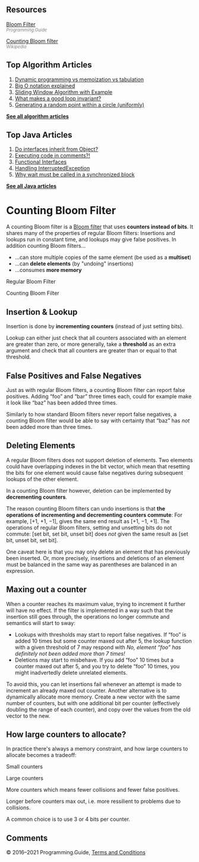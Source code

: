



## Resources

[Bloom Filter](bloom-filter.html)  
<span style="color: grey; font-style: italic; font-size: smaller">Programming.Guide</span>

[Counting Bloom filter](https://en.wikipedia.org/wiki/Counting_Bloom_filter)  
<span style="color: grey; font-style: italic; font-size: smaller">Wikipedia</span>

## Top Algorithm Articles

1.  [Dynamic programming vs memoization vs tabulation](dynamic-programming-vs-memoization-vs-tabulation.html)
2.  [Big O notation explained](big-o-notation-explained.html)
3.  [Sliding Window Algorithm with Example](sliding-window-example.html)
4.  [What makes a good loop invariant?](what-makes-a-good-loop-invariant.html)
5.  [Generating a random point within a circle (uniformly)](random-point-within-circle.html)

[**See all algorithm articles**](algorithms.html)



## Top Java Articles

1.  [Do interfaces inherit from Object?](java/do-interfaces-inherit-from-object.html)
2.  [Executing code in comments?!](java/executing-code-in-comments.html)
3.  [Functional Interfaces](java/functional-interfaces.html)
4.  [Handling InterruptedException](java/handling-interrupted-exceptions.html)
5.  [Why wait must be called in a synchronized block](java/why-wait-must-be-in-synchronized.html)

[**See all Java articles**](java/index.html)

# Counting Bloom Filter

A counting Bloom filter is a [Bloom filter](bloom-filter.html) that uses **counters instead of bits**. It shares many of the properties of regular Bloom filters: Insertions and lookups run in constant time, and lookups may give false positives. In addition counting Bloom filters…

- …can store multiple copies of the same element (be used as a **multiset**)
- …can **delete elements** (by "undoing" insertions)
- …consumes **more memory**

Regular Bloom Filter

Counting Bloom Filter

## Insertion & Lookup

Insertion is done by **incrementing counters** (instead of just setting bits).

Lookup can either just check that all counters associated with an element are greater than zero, or more generally, take a **threshold** as an extra argument and check that all counters are greater than or equal to that threshold.

## False Positives and False Negatives

Just as with regular Bloom filters, a counting Bloom filter can report false positives. Adding “foo” and “bar” three times each, could for example make it look like “baz” has been added three times.

Similarly to how standard Bloom filters never report false negatives, a counting Bloom filter would be able to say with certainty that “baz” has _not_ been added more than three times.

## Deleting Elements

A regular Bloom filters does not support deletion of elements. Two elements could have overlapping indexes in the bit vector, which mean that resetting the bits for one element would cause false negatives during subsequent lookups of the other element.

In a counting Bloom filter however, deletion can be implemented by **decrementing counters**.

The reason counting Bloom filters can undo insertions is that **the operations of incrementing and decrementing counters commute**: For example, \[+1, +1, −1\], gives the same end result as \[+1, −1, +1\]. The operations of regular Bloom filters, setting and unsetting bits do not commute: \[set bit, set bit, unset bit\] does _not_ given the same result as \[set bit, unset bit, set bit\].

One caveat here is that you may only delete an element that has previously been inserted. Or, more precisely, insertions and deletions of an element must be balanced in the same way as parentheses are balanced in an expression.

## Maxing out a counter

When a counter reaches its maximum value, trying to increment it further will have no effect. If the filter is implemented in a way such that the insertion still goes through, the operations no longer commute and semantics will start to sway:

- Lookups with thresholds may start to report false negatives. If “foo” is added 10 times but some counter maxed out after 5, the lookup function with a given threshold of 7 may respond with _No, element “foo” has definitely not been added more than 7 times!_
- Deletions may start to misbehave. If you add “foo” 10 times but a counter maxed out after 5, and you try to delete “foo” 10 times, you might inadvertedly delete unrelated elements.

To avoid this, you can let insertions fail whenever an attempt is made to increment an already maxed out counter. Another alternative is to dynamically allocate more memory. Create a new vector with the same number of counters, but with one additional bit per counter (effectively doubling the range of each counter), and copy over the values from the old vector to the new.

## How large counters to allocate?

In practice there's always a memory constraint, and how large counters to allocate becomes a tradeoff:

Small counters

Large counters

More counters which means fewer collisions and fewer false positives.

Longer before counters max out, i.e. more ressilient to problems due to collisions.

A common choice is to use 3 or 4 bits per counter.

## Comments



© 2016–2021 Programming.Guide, [Terms and Conditions](terms-and-conditions.html)
